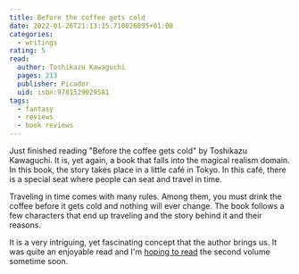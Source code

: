```yaml
---
title: Before the coffee gets cold
date: 2022-01-26T21:13:15.710026895+01:00
categories:
  - writings
rating: 5
read:
  author: Toshikazu Kawaguchi
  pages: 213
  publisher: Picador
  uid: isbn:9781529029581
tags:
  - fantasy
  - reviews
  - book reviews
---
```


Just finished reading "Before the coffee gets cold" by Toshikazu Kawaguchi. It is, yet again, a book that falls into the magical realism domain. In this book, the story takes place in a little café in Tokyo. In this café, there is a special seat where people can seat and travel in time.

<!--more-->

Traveling in time comes with many rules. Among them, you must drink the coffee before it gets cold and nothing will ever change. The book follows a few characters that end up traveling and the story behind it and their reasons.

It is a very intriguing, yet fascinating concept that the author brings us. It was quite an enjoyable read and I'm [hoping to read](/2022/03/02/tales-from-the-cafe) the second volume sometime soon.

